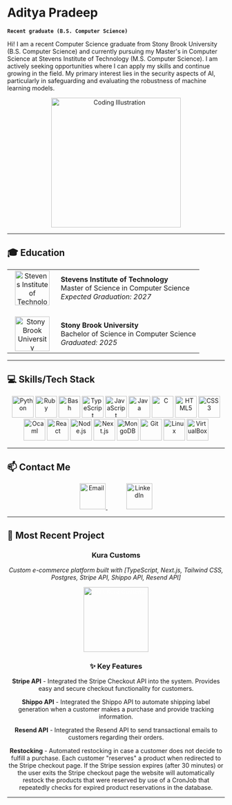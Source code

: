 # Aditya Pradeep

**`Recent graduate (B.S. Computer Science)`**

Hi! I am a recent Computer Science graduate from Stony Brook University (B.S. Computer Science) and currently pursuing my Master's in Computer Science at Stevens Institute of Technology (M.S. Computer Science). I am actively seeking opportunities where I can apply my skills and continue growing in the field. My primary interest lies in the security aspects of AI, particularly in safeguarding and evaluating the robustness of machine learning models.

<p align="center">
  <img src="https://media.tenor.com/5ry-200hErMAAAAM/hacker-hacker-man.gif" width="300" alt="Coding Illustration"/>
</p>

---

## 🎓 Education

<table>
  <tr>
    <td align="center" width="100">
      <img src="https://web.stevens.edu/news/newspoints/brand-logos/Stevens-Apparel-Color-R.png" width="80" alt="Stevens Institute of Technology"/>
    </td>
    <td>
      <strong>Stevens Institute of Technology</strong><br/>
      Master of Science in Computer Science<br/>
      <em>Expected Graduation: 2027</em>
    </td>
  </tr>
  <tr>
    <td colspan="2" style="height: 20px;"></td>
  </tr>
  <tr>
    <td align="center" width="100">
      <img src="https://encrypted-tbn0.gstatic.com/images?q=tbn:ANd9GcSd4pEEUlMukNHjK5JcjCsoAWx00WX4c8X8uw&s" width="80" alt="Stony Brook University"/>
    </td>
    <td>
      <strong>Stony Brook University</strong><br/>
      Bachelor of Science in Computer Science<br/>
      <em>Graduated: 2025</em>
    </td>
  </tr>
</table>

---

## 💻 Skills/Tech Stack

<p align="center">
  <img src="https://cdn.jsdelivr.net/gh/devicons/devicon/icons/python/python-original.svg" width="50" alt="Python"/>
  <img src="https://cdn.jsdelivr.net/gh/devicons/devicon/icons/ruby/ruby-original.svg" width="50" alt="Ruby"/>
  <img src="https://cdn.jsdelivr.net/gh/devicons/devicon/icons/bash/bash-original.svg" width="50" alt="Bash"/>
  <img src="https://cdn.jsdelivr.net/gh/devicons/devicon/icons/typescript/typescript-original.svg" width="50" alt="TypeScript"/>
  <img src="https://cdn.jsdelivr.net/gh/devicons/devicon/icons/javascript/javascript-original.svg" width="50" alt="JavaScript"/>
  <img src="https://cdn.jsdelivr.net/gh/devicons/devicon/icons/java/java-original.svg" width="50" alt="Java"/>
  <img src="https://cdn.jsdelivr.net/gh/devicons/devicon/icons/c/c-original.svg" width="50" alt="C"/>
  <img src="https://cdn.jsdelivr.net/gh/devicons/devicon/icons/html5/html5-original.svg" width="50" alt="HTML5"/>
  <img src="https://cdn.jsdelivr.net/gh/devicons/devicon/icons/css3/css3-original.svg" width="50" alt="CSS3"/>
  <img src="https://cdn.jsdelivr.net/gh/devicons/devicon/icons/ocaml/ocaml-original.svg" width="50" alt="Ocaml"/>
  <img src="https://cdn.jsdelivr.net/gh/devicons/devicon/icons/react/react-original.svg" width="50" alt="React"/>
  <img src="https://cdn.jsdelivr.net/gh/devicons/devicon/icons/nodejs/nodejs-original.svg" width="50" alt="Node.js"/>
  <img src="https://cdn.jsdelivr.net/gh/devicons/devicon/icons/nextjs/nextjs-original.svg" width="50" alt="Next.js"/>
  <img src="https://cdn.jsdelivr.net/gh/devicons/devicon/icons/mongodb/mongodb-original.svg" width="50" alt="MongoDB"/>
  <img src="https://cdn.jsdelivr.net/gh/devicons/devicon/icons/git/git-original.svg" width="50" alt="Git"/>
  <img src="https://cdn.jsdelivr.net/gh/devicons/devicon/icons/linux/linux-original.svg" width="50" alt="Linux"/>
  <img src="https://upload.wikimedia.org/wikipedia/commons/d/d5/Virtualbox_logo.png" width="50" alt="VirtualBox"/>
</p>

---

## 📫 Contact Me

<p align="center">
  <a href="mailto:adi112415@yahoo.com">
    <img src="https://cdn-icons-png.flaticon.com/512/1944/1944250.png" width="60" alt="Email"/>
  </a>
  &nbsp;&nbsp;&nbsp;&nbsp;&nbsp;&nbsp;&nbsp;&nbsp;&nbsp;&nbsp;
  <a href="https://www.linkedin.com/in/apradeep23/" target="_blank">
    <img src="https://cdn.jsdelivr.net/gh/devicons/devicon/icons/linkedin/linkedin-original.svg" width="60" alt="LinkedIn"/>
  </a>
</p>

---

## 🚀 Most Recent Project

<div align="center">
  
  <h3>Kura Customs</h3>

  <p><em>Custom e-commerce platform built with [TypeScript, Next.js, Tailwind CSS, Postgres, Stripe API, Shippo API, Resend API]</em></p>
  
  <a href="https://www.kuracustoms.com/" target="_blank">
    <img src="https://img.shields.io/badge/🌐%20Visit%20Live%20Site-ffabab?style=for-the-badge&labelColor=ffabab&color=ffabab" alt="Visit Kura Customs" width="150" style="color: white;"/>
  </a>
  
  ### ✨ Key Features
  
  **Stripe API** - Integrated the Stripe Checkout API into the system. Provides easy and secure checkout functionality for customers.
  
  **Shippo API** - Integrated the Shippo API to automate shipping label generation when a customer makes a purchase and provide tracking information.
  
  **Resend API** - Integrated the Resend API to send transactional emails to customers regarding their orders.
  
  **Restocking** - Automated restocking in case a customer does not decide to fulfill a purchase. Each customer "reserves" a product when redirected to the Stripe checkout page. If the Stripe session expires (after 30 minutes) or the user exits the Stripe checkout page the website will automatically restock the products that were reserved by use of a CronJob that repeatedly checks for expired product reservations in the database.
  
</div>

---